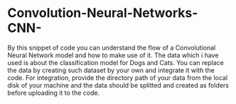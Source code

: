 # Convolution-Neural-Networks-CNN-
By this snippet of code you can understand the flow of a Convolutional Neural Network model and how to make use of it.
The data which i have used is about the classification model for Dogs and Cats. You can replace the data by creating such dataset by your own and integrate it with the code.
For integration, provide the directory path of your data from the local disk of your machine and the data should be splitted and created as folders before uploading it to the code.
